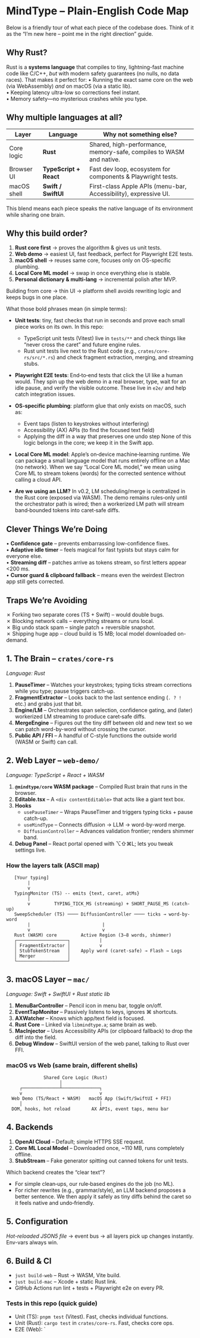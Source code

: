 <!--══════════════════════════════════════════════════
  ╔══════════════════════════════════════════════════════╗
  ║  ░  CODE OVERVIEW (PLAIN-ENGLISH)  ░░░░░░░░░░░░░░░░  ║
  ║                                                      ║
  ║                                                      ║
  ║                                                      ║
  ║                                                      ║
  ║           ╌╌  P L A C E H O L D E R  ╌╌              ║
  ║                                                      ║
  ║                                                      ║
  ║                                                      ║
  ║                                                      ║
  ╚══════════════════════════════════════════════════════╝
    • WHAT ▸ Friendly tour of the codebase
    • WHY  ▸ Help newcomers build a deep mental model
    • HOW  ▸ Gentle definitions, diagrams, and examples
-->

# MindType – Plain-English Code Map

Below is a friendly tour of what each piece of the codebase does. Think of it as the “I’m new here – point me in the right direction” guide.

## Why Rust?

Rust is a **systems language** that compiles to tiny, lightning-fast machine code like C/C++, _but_ with modern safety guarantees (no nulls, no data races). That makes it perfect for:
• Running the exact same core on the web (via WebAssembly) _and_ on macOS (via a static lib).  
• Keeping latency ultra-low so corrections feel instant.  
• Memory safety—no mysterious crashes while you type.

## Why multiple languages at all?

| Layer       | Language               | Why not something else?                                             |
| ----------- | ---------------------- | ------------------------------------------------------------------- |
| Core logic  | **Rust**               | Shared, high-performance, memory-safe, compiles to WASM and native. |
| Browser UI  | **TypeScript + React** | Fast dev loop, ecosystem for components & Playwright tests.         |
| macOS shell | **Swift / SwiftUI**    | First-class Apple APIs (menu-bar, Accessibility), expressive UI.    |

This blend means each piece speaks the native language of its environment while sharing one brain.

## Why this build order?

1. **Rust core first** → proves the algorithm & gives us unit tests.
2. **Web demo** → easiest UI, fast feedback, perfect for Playwright E2E tests.
3. **macOS shell** → reuses same core, focuses only on OS-specific plumbing.
4. **Local Core ML model** → swap in once everything else is stable.
5. **Personal dictionary & multi-lang** → incremental polish after MVP.

Building from core → thin UI → platform shell avoids rewriting logic and keeps bugs in one place.

What those bold phrases mean (in simple terms):

- **Unit tests**: tiny, fast checks that run in seconds and prove each
  small piece works on its own. In this repo:
  - TypeScript unit tests (Vitest) live in `tests/**` and check things
    like “never cross the caret” and future engine rules.
  - Rust unit tests live next to the Rust code (e.g.,
    `crates/core-rs/src/*.rs`) and check fragment extraction, merging,
    and streaming stubs.

- **Playwright E2E tests**: End‑to‑end tests that click the UI like a
  human would. They spin up the web demo in a real browser, type, wait
  for an idle pause, and verify the visible outcome. These live in
  `e2e/` and help catch integration issues.

- **OS‑specific plumbing**: platform glue that only exists on macOS,
  such as:
  - Event taps (listen to keystrokes without interfering)
  - Accessibility (AX) APIs (to find the focused text field)
  - Applying the diff in a way that preserves one undo step
    None of this logic belongs in the core; we keep it in the Swift app.

- **Local Core ML model**: Apple’s on‑device machine‑learning runtime.
  We can package a small language model that runs entirely offline on a
  Mac (no network). When we say “Local Core ML model,” we mean using
  Core ML to stream tokens (words) for the corrected sentence without
  calling a cloud API.

- **Are we using an LLM?** In v0.2, LM scheduling/merge is centralized in the Rust core (exposed via WASM). The demo remains rules‑only until the orchestrator path is wired; then a workerized LM path will stream band‑bounded tokens into caret‑safe diffs.

## Clever Things We’re Doing

• **Confidence gate** – prevents embarrassing low-confidence fixes.  
• **Adaptive idle timer** – feels magical for fast typists but stays calm for everyone else.  
• **Streaming diff** – patches arrive as tokens stream, so first letters appear <200 ms.  
• **Cursor guard & clipboard fallback** – means even the weirdest Electron app still gets corrected.

## Traps We’re Avoiding

✗ Forking two separate cores (TS + Swift) – would double bugs.  
✗ Blocking network calls – everything streams or runs local.  
✗ Big undo stack spam – single patch + reversible snapshot.  
✗ Shipping huge app – cloud build is 15 MB; local model downloaded on-demand.

## 1. The Brain – `crates/core-rs`

_Language: Rust_

1. **PauseTimer** – Watches your keystrokes; typing ticks stream corrections while you type; pause triggers catch-up.
2. **FragmentExtractor** – Looks back to the last sentence ending (`. ? !` etc.) and grabs just that bit.
3. **Engine/LM** – Orchestrates span selection, confidence gating, and (later) workerized LM streaming to produce caret‑safe diffs.
4. **MergeEngine** – Figures out the tiny diff between old and new text so we can patch word-by-word without crossing the cursor.
5. **Public API / FFI** – A handful of C-style functions the outside world (WASM or Swift) can call.

## 2. Web Layer – `web-demo/`

_Language: TypeScript + React + WASM_

1. **`@mindtype/core` WASM package** – Compiled Rust brain that runs in the browser.
2. **Editable.tsx** – A `<div contentEditable>` that acts like a giant text box.
3. **Hooks**
   - `usePauseTimer` – Wraps PauseTimer and triggers typing ticks + pause catch-up.
   - `useMindType` – Connects diffusion → LLM → word-by-word merge.
   - `DiffusionController` – Advances validation frontier; renders shimmer band.
4. **Debug Panel** – React portal opened with ⌥⇧⌘L; lets you tweak settings live.

### How the layers talk (ASCII map)

```
   [Your typing]
        |
        v
   TypingMonitor (TS) -- emits {text, caret, atMs}
        |
        v         TYPING_TICK_MS (streaming) + SHORT_PAUSE_MS (catch-up)
   SweepScheduler (TS) ──── DiffusionController ──── ticks → word-by-word
        |                           |
        v                           v
   Rust (WASM) core         Active Region (3–8 words, shimmer)
   ┌───────────────────┐           |
   │ FragmentExtractor │           v
   │ StubTokenStream   │    Apply word (caret‑safe) → Flash → Logs
   │ Merger            │
   └───────────────────┘
```

## 3. macOS Layer – `mac/`

_Language: Swift + SwiftUI + Rust static lib_

1. **MenuBarController** – Pencil icon in menu bar, toggle on/off.
2. **EventTapMonitor** – Passively listens to keys, ignores ⌘ shortcuts.
3. **AXWatcher** – Knows which app/text field is focused.
4. **Rust Core** – Linked via `libmindtype.a`; same brain as web.
5. **MacInjector** – Uses Accessibility APIs (or clipboard fallback) to drop the diff into the field.
6. **Debug Window** – SwiftUI version of the web panel, talking to Rust over FFI.

### macOS vs Web (same brain, different shells)

```
              Shared Core Logic (Rust)
                    │
     ┌──────────────┴──────────────┐
     v                             v
  Web Demo (TS/React + WASM)   macOS App (Swift/SwiftUI + FFI)
     │                             │
  DOM, hooks, hot reload        AX APIs, event taps, menu bar
```

## 4. Backends

1. **OpenAI Cloud** – Default; simple HTTPS SSE request.
2. **Core ML Local Model** – Downloaded once, ~110 MB, runs completely offline.
3. **StubStream** – Fake generator spitting out canned tokens for unit tests.

Which backend creates the “clear text”?

- For simple clean‑ups, our rule‑based engines do the job (no ML).
- For richer rewrites (e.g., grammar/style), an LLM backend proposes a
  better sentence. We then apply it safely as tiny diffs behind the
  caret so it feels native and undo‑friendly.

## 5. Configuration

_Hot-reloaded JSON5 file_ → event bus → all layers pick up changes instantly. Env-vars always win.

## 6. Build & CI

- `just build-web` – Rust → WASM, Vite build.
- `just build-mac` – Xcode + static Rust link.
- GitHub Actions run lint + tests + Playwright e2e on every PR.

### Tests in this repo (quick guide)

- Unit (TS): `pnpm test` (Vitest). Fast, checks individual functions.
- Unit (Rust): `cargo test` in `crates/core-rs`. Fast, checks core ops.
- E2E (Web): `
